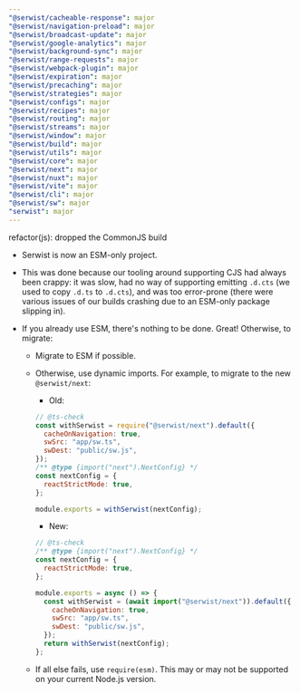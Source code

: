 ```yaml
---
"@serwist/cacheable-response": major
"@serwist/navigation-preload": major
"@serwist/broadcast-update": major
"@serwist/google-analytics": major
"@serwist/background-sync": major
"@serwist/range-requests": major
"@serwist/webpack-plugin": major
"@serwist/expiration": major
"@serwist/precaching": major
"@serwist/strategies": major
"@serwist/configs": major
"@serwist/recipes": major
"@serwist/routing": major
"@serwist/streams": major
"@serwist/window": major
"@serwist/build": major
"@serwist/utils": major
"@serwist/core": major
"@serwist/next": major
"@serwist/nuxt": major
"@serwist/vite": major
"@serwist/cli": major
"@serwist/sw": major
"serwist": major
---
```


refactor(js): dropped the CommonJS build

- Serwist is now an ESM-only project.
- This was done because our tooling around supporting CJS had always been crappy: it was slow, had no way of supporting emitting `.d.cts` (we used to copy `.d.ts` to `.d.cts`), and was too error-prone (there were various issues of our builds crashing due to an ESM-only package slipping in).
- If you already use ESM, there's nothing to be done. Great! Otherwise, to migrate:

  - Migrate to ESM if possible.

  - Otherwise, use dynamic imports. For example, to migrate to the new `@serwist/next`:

    - Old:

    ```js
    // @ts-check
    const withSerwist = require("@serwist/next").default({
      cacheOnNavigation: true,
      swSrc: "app/sw.ts",
      swDest: "public/sw.js",
    });
    /** @type {import("next").NextConfig} */
    const nextConfig = {
      reactStrictMode: true,
    };

    module.exports = withSerwist(nextConfig);
    ```

    - New:

    ```js
    // @ts-check
    /** @type {import("next").NextConfig} */
    const nextConfig = {
      reactStrictMode: true,
    };

    module.exports = async () => {
      const withSerwist = (await import("@serwist/next")).default({
        cacheOnNavigation: true,
        swSrc: "app/sw.ts",
        swDest: "public/sw.js",
      });
      return withSerwist(nextConfig);
    };
    ```
  
  - If all else fails, use `require(esm)`. This may or may not be supported on your current Node.js version.


